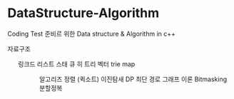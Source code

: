 # DataStructure-Algorithm

Coding Test 준비르 위한
Data structure & Algorithm in c++

자료구조

<ol>
  링크드 리스트
  스태
  큐
  히
  트리
  벡터
  trie
  map
<ol>
  
  <ol>
  알고리즈
  정렬 (퀵소트)
  이진탐새
  DP
  최단 경로
  그래프 이론
  Bitmasking
  분할정복
  <al>
